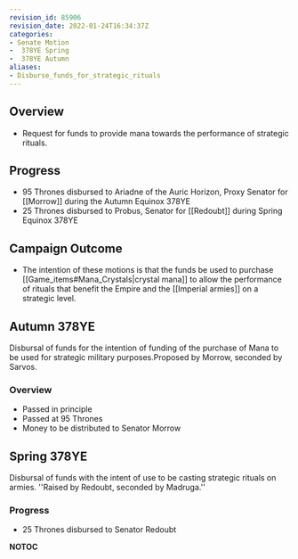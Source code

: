 ```yaml
---
revision_id: 85906
revision_date: 2022-01-24T16:34:37Z
categories:
- Senate Motion
-  378YE Spring
-  378YE Autumn
aliases:
- Disburse_funds_for_strategic_rituals
---
```


## Overview
* Request for funds to provide mana towards the performance of strategic rituals.

## Progress
* 95 Thrones disbursed to Ariadne of the Auric Horizon, Proxy Senator for [[Morrow]] during the Autumn Equinox 378YE
* 25 Thrones disbursed to Probus, Senator for [[Redoubt]] during Spring Equinox 378YE

## Campaign Outcome
* The intention of these motions is that the funds be used to purchase [[Game_items#Mana_Crystals|crystal mana]] to allow the performance of rituals that benefit the Empire and the [[Imperial armies]] on a strategic level.

## Autumn 378YE

Disbursal of funds for the intention of funding of the purchase of Mana to be used for strategic military purposes.Proposed by Morrow, seconded by Sarvos.

### Overview
* Passed in principle
* Passed at 95 Thrones
* Money to be distributed to Senator Morrow

## Spring 378YE
Disbursal of funds with the intent of use to be casting strategic rituals on armies.
''Raised by Redoubt, seconded by Madruga.''

### Progress
* 25 Thrones disbursed to Senator Redoubt




__NOTOC__